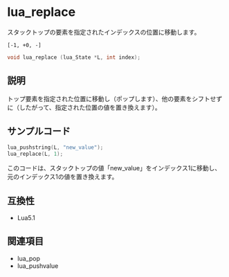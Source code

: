 # lua_replace

スタックトップの要素を指定されたインデックスの位置に移動します。

`[-1, +0, -]`

```c
void lua_replace (lua_State *L, int index);
```

## 説明

トップ要素を指定された位置に移動し（ポップします）、他の要素をシフトせずに（したがって、指定された位置の値を置き換えます）。

## サンプルコード

```c
lua_pushstring(L, "new_value");
lua_replace(L, 1);
```

このコードは、スタックトップの値「new_value」をインデックス1に移動し、元のインデックス1の値を置き換えます。

## 互換性

- Lua5.1

## 関連項目

- lua_pop
- lua_pushvalue